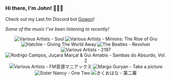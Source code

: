 ### Hi there, I'm John! 🏄🏻‍♂️

Check out my Last.fm Discord bot [Gowon](http://gowon.ca)!

_Some of the music I've been listening to recently!_


<!-- lastfm -->
<p align="center"><img src="https://lastfm.freetls.fastly.net/i/u/64s/cdb452633a888009912546e85ea574d2.jpg" title="Various Artists - Soul"> <img src="https://lastfm.freetls.fastly.net/i/u/64s/e5616324ebe2428a024033a0ea45c048.jpg" title="Various Artists - Minions: The Rise of Gru"> <img src="https://lastfm.freetls.fastly.net/i/u/64s/4bd8edd67dc1b31006ec5b88a0ac0ec8.jpg" title="Hatchie - Giving The World Away"> <img src="https://lastfm.freetls.fastly.net/i/u/64s/deaec2d4735bea0d1c45fc75261624ae.jpg" title="The Beatles - Revolver"> <img src="https://lastfm.freetls.fastly.net/i/u/64s/dafc90343a4c1c1e98bdd5065bf8ca7e.jpg" title="Various Artists - 2197"> <img src="https://lastfm.freetls.fastly.net/i/u/64s/a45c0087a86962e00f8d9e4895fae50d.jpg" title="Rodrigo Campos, Juçara Marçal & Gui Amabis - Sambas do Absurdo, Vol. 2"> <img src="https://lastfm.freetls.fastly.net/i/u/64s/fdec45befba3359e96f9bd134cf8a98f.jpg" title="Various Artists - FM音源マニアックス"> <img src="https://lastfm.freetls.fastly.net/i/u/64s/5ede52fb30fe2e9a9ed2e7cd55e85e27.jpg" title="Margo Guryan - Take a picture"> <img src="https://lastfm.freetls.fastly.net/i/u/64s/fbac789299ad9dcaacd16f629648eda9.jpg" title="Sister Nancy - One Two"> <img src="https://lastfm.freetls.fastly.net/i/u/64s/8086ecd433cc422dbf16d45d6bd30329.jpg" title="きくおはな - 第二幕"> </p>
